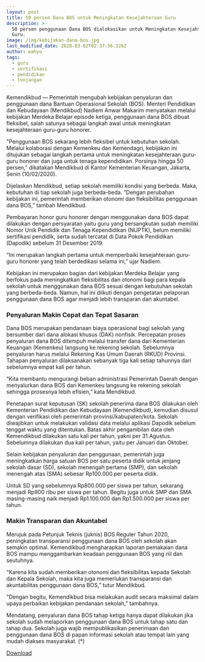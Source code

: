```yaml
---
layout: post
title: 50 persen Dana BOS untuk Meningkatan Kesejahteraan Guru
description: >-
  50 persen penggunaan Dana BOS dialokasikan untuk Meningkatan Kesejahteraan
  Guru.
image: /img/kebijakan-dana-bos.jpg
last_modified_date: 2020-03-02T02:37:56.326Z
author: wahyu
tags:
  - guru
  - sertifikasi
  - pendidikan
  - tunjangan
---
```

Kemendikbud — Pemerintah mengubah kebijakan penyaluran dan penggunaan dana Bantuan Operasional Sekolah (BOS). Menteri Pendidikan dan Kebudayaan (Mendikbud) Nadiem Anwar Makarim menyatakan melalui kebijakan Merdeka Belajar episode ketiga, penggunaan dana BOS dibuat fleksibel, salah satunya sebagai langkah awal untuk meningkatan kesejahteraan guru-guru honorer.

"Penggunaan BOS sekarang lebih fleksibel untuk kebutuhan sekolah. Melalui kolaborasi dengan Kemenkeu dan Kemendagri, kebijakan ini ditujukan sebagai langkah pertama untuk meningkatan kesejahteraan guru-guru honorer dan juga untuk tenaga kependidikan. Porsinya hingga 50 persen," dikatakan Mendikbud di Kantor Kementerian Keuangan, Jakarta, Senin (10/02/2020).

Dijelaskan Mendikbud, setiap sekolah memiliki kondisi yang berbeda. Maka, kebutuhan di tiap sekolah juga berbeda-beda. “Dengan perubahan kebijakan ini, pemerintah memberikan otonomi dan fleksibilitas penggunaan dana BOS,” tambah Mendikbud.

Pembayaran honor guru honorer dengan menggunakan dana BOS dapat dilakukan dengan persyaratan yaitu guru yang bersangkutan sudah memiliki Nomor Unik Pendidik dan Tenaga Kependidikan (NUPTK), belum memiliki sertifikasi pendidik, serta sudah tercatat di Data Pokok Pendidikan (Dapodik) sebelum 31 Desember 2019.

“Ini merupakan langkah pertama untuk memperbaiki kesejahteraan guru-guru honorer yang telah berdedikasi selama ini,” ujar Nadiem.

Kebijakan ini merupakan bagian dari kebijakan Merdeka Belajar yang berfokus pada meningkatkan fleksibilitas dan otonomi bagi para kepala sekolah untuk menggunakan dana BOS sesuai dengan kebutuhan sekolah yang berbeda-beda. Namun, hal ini diikuti dengan pengetatan pelaporan penggunaan dana BOS agar menjadi lebih transparan dan akuntabel.

### Penyaluran Makin Cepat dan Tepat Sasaran

Dana BOS merupakan pendanaan biaya operasional bagi sekolah yang bersumber dari dana alokasi khusus (DAK) nonfisik. Percepatan proses penyaluran dana BOS ditempuh melalui transfer dana dari Kementerian Keuangan (Kemenkeu) langsung ke rekening sekolah. Sebelumnya penyaluran harus melalui Rekening Kas Umum Daerah (RKUD) Provinsi. Tahapan penyaluran dilaksanakan sebanyak tiga kali setiap tahunnya dari sebelumnya empat kali per tahun.

“Kita membantu mengurangi beban administrasi Pemerintah Daerah dengan menyalurkan dana BOS dari Kemenkeu langsung ke rekening sekolah sehingga prosesnya lebih efisien,” kata Mendikbud.

Penetapan surat keputusan (SK) sekolah penerima dana BOS dilakukan oleh Kementerian Pendidikan dan Kebudayaan (Kemendikbud), kemudian disusul dengan verifikasi oleh pemerintah provinsi/kabupaten/kota. Sekolah diwajibkan untuk melakukan validasi data melalui aplikasi Dapodik sebelum tenggat waktu yang ditentukan. Batas akhir pengambilan data oleh Kemendikbud dilakukan satu kali per tahun, yakni per 31 Agustus. Sebelumnya dilakukan dua kali per tahun, yaitu per Januari dan Oktober.

Selain kebijakan penyaluran dan penggunaan, pemerintah juga meningkatkan harga satuan BOS per satu peserta didik untuk jenjang sekolah dasar (SD), sekolah menengah pertama (SMP), dan sekolah menengah atas (SMA) sebesar Rp100.000 per peserta didik.

Untuk SD yang sebelumnya Rp800.000 per siswa per tahun, sekarang menjadi Rp900 ribu per siswa per tahun. Begitu juga untuk SMP dan SMA masing-masing naik menjadi Rp1.100.000 dan Rp1.500.000 per siswa per tahun.

### Makin Transparan dan Akuntabel  

Merujuk pada Petunjuk Teknis (juknis) BOS Reguler Tahun 2020, peningkatan transparansi penggunaan dana BOS oleh sekolah akan semakin optimal. Kemendikbud mengharapkan laporan pemakaian dana BOS mampu menggambarkan keadaan penggunaan BOS yang riil dan seutuhnya.  

“Karena kita sudah memberikan otonomi dan fleksibilitas kepada Sekolah dan Kepala Sekolah, maka kita juga memerlukan transparansi dan akuntabilitas penggunaan dana BOS,” tutur Mendikbud.

“Dengan begitu, Kemendikbud bisa melakukan audit secara maksimal dalam upaya perbaikan kebijakan pendanaan sekolah,” tambahnya.

Mendatang, penyaluran dana BOS tahap ketiga hanya dapat dilakukan jika sekolah sudah melaporkan penggunaan dana BOS untuk tahap satu dan tahap dua. Sekolah juga wajib mempublikasikan penerimaan dan penggunaan dana BOS di papan informasi sekolah atau tempat lain yang mudah diakses masyarakat. (*)

<div class="btn download">
<a href="https://www.kemdikbud.go.id/main/files/download/ff25dea7c772005">Download </a></div>
